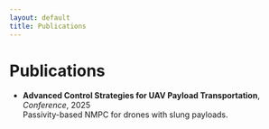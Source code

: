 ```yaml
---
layout: default
title: Publications
---
```


# Publications

- **Advanced Control Strategies for UAV Payload Transportation**, *Conference*, 2025  
  Passivity-based NMPC for drones with slung payloads.

